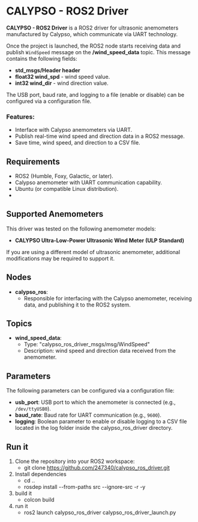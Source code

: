 # CALYPSO - ROS2 Driver

**CALYPSO - ROS2 Driver** is a ROS2 driver for ultrasonic anemometers manufactured by Calypso, which communicate via UART technology. 

Once the project is launched, the ROS2 node starts receiving data and publish `WindSpeed` message on the **/wind_speed_data** topic. This message contains the following fields:
- **std_msgs/Header header**
- **float32 wind_spd** - wind speed value.
- **int32 wind_dir** - wind direction value.

The USB port, baud rate, and logging to a file (enable or disable) can be configured via a configuration file.

### Features:
- Interface with Calypso anemometers via UART.
- Publish real-time wind speed and direction data in a ROS2 message.
- Save time, wind speed, and direction to a CSV file.

## Requirements

- ROS2 (Humble, Foxy, Galactic, or later).
- Calypso anemometer with UART communication capability.
- Ubuntu (or compatible Linux distribution).
- 
## Supported Anemometers

This driver was tested on the following anemometer models:
- **CALYPSO Ultra-Low-Power Ultrasonic Wind Meter (ULP Standard)**

If you are using a different model of ultrasonic anemometer, additional modifications may be required to support it.

## Nodes
- **calypso_ros**: 
  - Responsible for interfacing with the Calypso anemometer, receiving data, and publishing it to the ROS2 system.

## Topics
- **wind_speed_data**:
  - Type: "calypso_ros_driver_msgs/msg/WindSpeed"
  - Description: wind speed and direction data received from the anemometer.

## Parameters

The following parameters can be configured via a configuration file:
- **usb_port**: USB port to which the anemometer is connected (e.g., `/dev/ttyUSB0`).
- **baud_rate**: Baud rate for UART communication (e.g., `9600`).
- **logging**: Boolean parameter to enable or disable logging to a CSV file located in the log folder inside the calypso_ros_driver directory.

## Run it
1. Clone the repository into your ROS2 workspace:
   - git clone https://github.com/247340/calypso_ros_driver.git
2. Install dependencies
   - cd ..
   - rosdep install --from-paths src --ignore-src -r -y
4. build it
   - colcon build
5. run it
   - ros2 launch calypso_ros_driver calypso_ros_driver_launch.py


   
   
